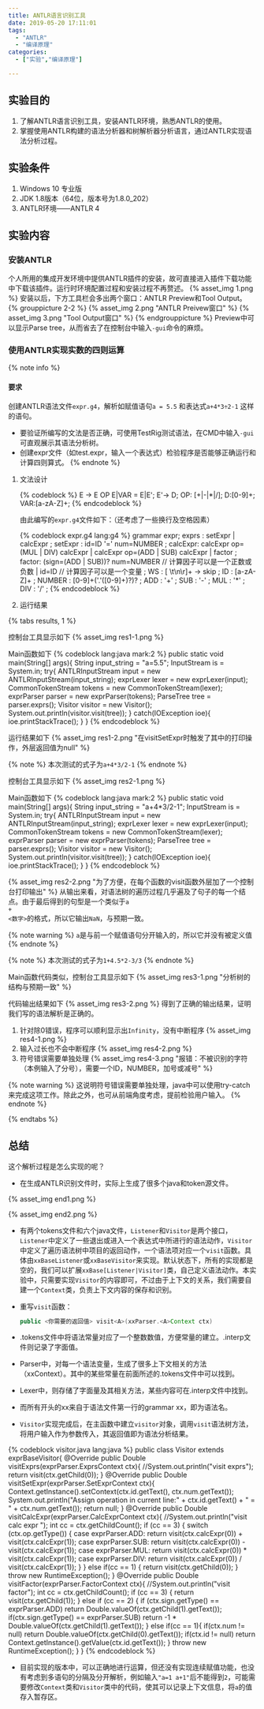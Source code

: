 ```yaml
---
title: ANTLR语言识别工具 
date: 2019-05-20 17:11:01 
tags:
  - "ANTLR"
  - "编译原理"
categories:
  - ["实验","编译原理"]

---
```


## 实验目的

1. 了解ANTLR语言识别工具，安装ANTLR环境，熟悉ANTLR的使用。
2. 掌握使用ANTLR构建的语法分析器和树解析器分析语言，通过ANTLR实现语法分析过程。

<!-- more -->

## 实验条件

1. Windows 10 专业版
2. JDK 1.8版本（64位，版本号为1.8.0_202）
3. ANTLR环境——ANTLR 4

## 实验内容

### 安装ANTLR

个人所用的集成开发环境中提供ANTLR插件的安装，故可直接进入插件下载功能中下载该插件。运行时环境配置过程和安装过程不再赘述。
{% asset_img 1.png %} 
安装以后，下方工具栏会多出两个窗口：ANTLR Preview和Tool Output。
{% grouppicture 2-2 %}
{% asset_img 2.png "ANTLR Preivew窗口" %}
{% asset_img 3.png "Tool Output窗口" %}
{% endgrouppicture %} 
Preview中可以显示Parse tree，从而省去了在控制台中输入`-gui`命令的麻烦。

### 使用ANTLR实现实数的四则运算

{% note info %}
#### 要求
创建ANTLR语法文件`expr.g4`，解析如赋值语句`a = 5.5` 和表达式`a+4*3÷2-1` 这样的语句。
- 要验证所编写的文法是否正确，可使用TestRig测试语法，在CMD中输入<code>-gui</code>可直观展示其语法分析树。
- 创建expr文件（如test.expr，输入一个表达式）检验程序是否能够正确运行和计算四则算式。 
{% endnote %}

1. 文法设计

   {% codeblock %} 
   E -> E OP E|VAR = E|E'; E'-> D; OP: [+|-|*|/]; D:[0-9]+; VAR:[a-zA-Z]+; 
   {% endcodeblock %}

   由此编写的`expr.g4`文件如下：（还考虑了一些换行及空格因素）

   {% codeblock expr.g4 lang:g4 %} 
   grammar expr; 
   exprs : setExpr | calcExpr ; 
   setExpr : id=ID '=' num=NUMBER ; 
   calcExpr: calcExpr op=(MUL | DIV) calcExpr | calcExpr op=(ADD | SUB) calcExpr | factor ; 
   factor: (sign=(ADD | SUB))? num=NUMBER // 计算因子可以是一个正数或负数 
                              | id=ID // 计算因子可以是一个变量 ; 
   WS : [ \t\n\r]+ -> skip ; 
   ID : [a-zA-Z]+ ; 
   NUMBER : [0-9]+('.'([0-9]+)?)? ; 
   ADD : '+' ; 
   SUB : '-' ; 
   MUL : '*' ; 
   DIV : '/' ; 
   {% endcodeblock %}

2. 运行结果

{% tabs results, 1 %}
<!-- tab 赋值语句 -->
控制台工具显示如下 
{% asset_img res1-1.png %}

Main函数如下 
{% codeblock lang:java mark:2 %} 
public static void main(String[] args){ 
	String input_string = "a=5.5";
	InputStream is = System.in; 
	try{ 
		ANTLRInputStream input = new ANTLRInputStream(input_string); 
		exprLexer lexer = new exprLexer(input); 
		CommonTokenStream tokens = new CommonTokenStream(lexer); 
		exprParser parser = new exprParser(tokens);
		ParseTree tree = parser.exprs(); 
		Visitor visitor = new Visitor(); 
		System.out.println(visitor.visit(tree)); 
	} catch(IOException ioe){ 
		ioe.printStackTrace(); 
	} 
} 
{% endcodeblock %}

运行结果如下 
{% asset_img res1-2.png "在visitSetExpr时触发了其中的打印操作，外层返回值为null" %}
<!-- endtab -->
<!-- tab 不完整的式子 -->
{% note %} 
本次测试的式子为`a+4*3/2-1`
{% endnote %}

控制台工具显示如下 
{% asset_img res2-1.png %}

Main函数如下 
{% codeblock lang:java mark:2 %} 
public static void main(String[] args){ 
	String input_string = "a+4*3/2-1";
	InputStream is = System.in; 
	try{ 
		ANTLRInputStream input = new ANTLRInputStream(input_string); 
		exprLexer lexer = new exprLexer(input); 
		CommonTokenStream tokens = new CommonTokenStream(lexer); 
		exprParser parser = new exprParser(tokens);
		ParseTree tree = parser.exprs(); 
		Visitor visitor = new Visitor(); 
		System.out.println(visitor.visit(tree)); 
	} catch(IOException ioe){ 
		ioe.printStackTrace(); 
	} 
} 
{% endcodeblock %}

{% asset_img res2-2.png "为了方便，在每个函数的visit函数外层加了一个控制台打印输出" %} 
从输出来看，对语法树的遍历过程几乎遍及了句子的每一个结点。由于最后得到的句型是一个类似于<code>a + &lt;数字&gt;</code>的格式，所以它输出<code>NaN</code>，与预期一致。

{% note warning %}
`a`是与前一个赋值语句分开输入的，所以它并没有被定义值 
{% endnote %}

<!-- endtab -->
<!-- tab 一个正常的运算式 -->
{% note %}
本次测试的式子为`1+4.5*2-3/3`
{% endnote %}

Main函数代码类似，控制台工具显示如下 
{% asset_img res3-1.png "分析树的结构与预期一致" %}

代码输出结果如下 
{% asset_img res3-2.png %} 
得到了正确的输出结果，证明我们写的语法解析是正确的。

<!-- endtab -->
<!-- tab 异常处理 -->

1. 针对除0错误，程序可以顺利显示出`Infinity`，没有中断程序 
   {% asset_img res4-1.png %}
2. 输入过长也不会中断程序 
   {% asset_img res4-2.png %}
3. 符号错误需要单独处理 
   {% asset_img res4-3.png "报错：不被识别的字符（本例输入了分号），需要一个ID，NUMBER，加号或减号" %}

{% note warning %} 
这说明符号错误需要单独处理，java中可以使用try-catch来完成这项工作。除此之外，也可从前端角度考虑，提前检验用户输入。 
{% endnote %}
<!-- endtab -->
{% endtabs %}

## 总结

这个解析过程是怎么实现的呢？

* 在生成ANTLR识别文件时，实际上生成了很多个java和token源文件。

{% asset_img end1.png %}

{% asset_img end2.png %}

* 有两个tokens文件和六个java文件，`Listener`和`Visitor`是两个接口，`Listener`中定义了一些退出或进入一个表达式中所进行的语法动作，`Visitor` 中定义了遍历语法树中项目的返回动作，一个语法项对应一个`visit`函数。具体由`xxBaseListener`或`xxBaseVisitor`来实现。默认状态下，所有的实现都是空的，我们可以扩展`xxBase[Listener|Visitor]`类，自己定义语法动作。本实验中，只需要实现`Visitor`的内容即可，不过由于上下文的关系，我们需要自建一个`Context`类，负责上下文内容的保存和识别。

* 重写`visit`函数：

	```java
	public <你需要的返回值> visit<A>(xxParser.<A>Context ctx)
	```

* .tokens文件中将语法常量对应了一个整数数值，方便常量的建立。.interp文件则记录了字面值。
* Parser中，对每一个语法变量，生成了很多上下文相关的方法（xxContext）。其中的某些常量在前面所述的.tokens文件中可以找到。
* Lexer中，则存储了字面量及其相关方法，某些内容可在.interp文件中找到。
* 而所有开头的xx来自于语法文件第一行的grammar xx，即为语法名。
* `Visitor`实现完成后，在主函数中建立`visitor`对象，调用`visit`语法树方法，将用户输入作为参数传入，其返回值即为语法分析结果。

{% codeblock visitor.java lang:java %}
public class Visitor extends exprBaseVisitor<Double>{
	@Override 
	public Double visitExprs(exprParser.ExprsContext ctx){ 
		//System.out.println("visit exprs"); 
		return visit(ctx.getChild(0)); 
	}
	@Override 
	public Double visitSetExpr(exprParser.SetExprContext ctx){
		Context.getInstance().setContext(ctx.id.getText(), ctx.num.getText());
		System.out.println("Assign operation in current line:" + ctx.id.getText() + " = " + ctx.num.getText());
		return null;
	}
	@Override 
	public Double visitCalcExpr(exprParser.CalcExprContext ctx){ 
		//System.out.println("visit calc expr "); 
		int cc = ctx.getChildCount(); 
		if (cc == 3) { 
			switch (ctx.op.getType()) { 
				case exprParser.ADD:
					return visit(ctx.calcExpr(0)) + visit(ctx.calcExpr(1));
				case exprParser.SUB:
					return visit(ctx.calcExpr(0)) - visit(ctx.calcExpr(1));
				case exprParser.MUL:
					return visit(ctx.calcExpr(0)) * visit(ctx.calcExpr(1));
				case exprParser.DIV:
					return visit(ctx.calcExpr(0)) / visit(ctx.calcExpr(1));
			}
		}
		else if(cc == 1)
		{
			return visit(ctx.getChild(0));
		}
		throw new RuntimeException();
	}
	@Override 
	public Double visitFactor(exprParser.FactorContext ctx){ 
		//System.out.println("visit factor"); 
		int cc = ctx.getChildCount(); 
		if (cc == 3) { 
			return visit(ctx.getChild(1)); 
		} else if (cc == 2) { 
			if (ctx.sign.getType() == exprParser.ADD)
				return Double.valueOf(ctx.getChild(1).getText());
			if(ctx.sign.getType() == exprParser.SUB) 
				return -1 * Double.valueOf(ctx.getChild(1).getText());
		}
		else if(cc == 1){
			if(ctx.num != null) return Double.valueOf(ctx.getChild(0).getText());
			if(ctx.id != null) return Context.getInstance().getValue(ctx.id.getText());
		}
		throw new RuntimeException();
	}
}
{% endcodeblock %}

* 目前实现的版本中，可以正确地进行运算，但还没有实现连续赋值功能，也没有考虑到多语句的分隔及分开解析，例如输入`"a=1 a+1"`后不能得到`2`，可能需要修改`Context`类和`Visitor`类中的代码，使其可以记录上下文信息，将`a`的值存入暂存区。
